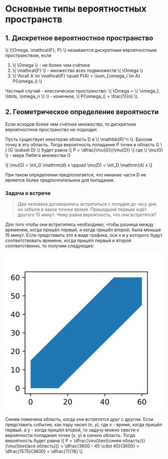 # Основные типы вероятностных пространств

## 1. Дискретное вероятностное пространство

\\( {\Omega, \mathcal{F}, P} \\) называются дискретным вероятностным пространством, если
1. \\( \Omega \\) - не более чем счётное
2. \\( \mathcal{F} \\) - множество всех подмножеств \\( \Omega \\)
3. \\( \forall A \in \mathcal{F} \quad P(A) = \sum_{\omega_i \in A} P(\omega_i) \\)

Частный случай - классическое пространство: \\( \Omega = \\{ \omega_1, \ldots, \omega_n \\} \\) - конечное, \\( P(\omega_i) = \frac{1}{n} \\).

## 2. Геометрическое определение вероятности

Если исходов более чем счётное множество, то дискретное вероятностное пространство не подходит.

Пусть существует некоторая область D в \\( \mathbb{R}^n \\). Бросим точку в эту область. Тогда вероятность попадания P точки в область G \\( (G \subset D) \\) будет равна
\\[ P = \dfrac{\mu(G)}{\mu(D)} \\]
где \\( \mu(G) \\) - мера Лебега множества G

[//]: # (TODO: Описать меру Лебега)

\\[ \mu(G) = \int_G \mathrm{d} x \qquad \mu(D) = \int_D \mathrm{d} x \\]

При таком определении предполагается, что никакие части D не является более предпочтительное для попадания.

### Задача о встрече

> Два человека договорились встретиться с полудня до часу дня, но забыли в какое точное время. Пришедший первым ждёт другого 15 минут. Чему равна вероятность, что они встретятся?

Для того чтобы они встретились необходимо, чтобы разница между временем, когда пришёл первый, и когда пришёл второй, была меньше 15 минут. Если представить это в виде графика, оси x и y которого будут соответствовать времени, когда пришёл первый и второй соответственно, то получим следующее:

![](img/Figure_1.svg)

Синим помечена область, когда они встретятся друг с другом. Если представить событие, как пару чисел (x, y), где x - время, когда пришёл первый, а y - когда пришёл второй, то задачу можно свести к вероятности попадания точки (x, y) в синюю область. Тогда вероятность будет равна
\\[ P = \dfrac{\mu(\text{синяя область})}{\mu(\text{вся область})} = \dfrac{3600 - 45 \cdot 45}{3600} = \dfrac{1575}{3600} = \dfrac{7}{16} \\]
